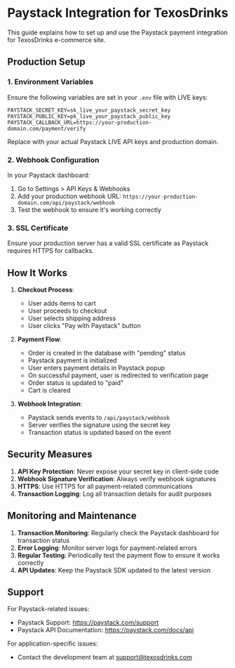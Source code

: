 # Paystack Integration for TexosDrinks

This guide explains how to set up and use the Paystack payment integration for TexosDrinks e-commerce site.

## Production Setup

### 1. Environment Variables

Ensure the following variables are set in your `.env` file with LIVE keys:

```
PAYSTACK_SECRET_KEY=sk_live_your_paystack_secret_key
PAYSTACK_PUBLIC_KEY=pk_live_your_paystack_public_key
PAYSTACK_CALLBACK_URL=https://your-production-domain.com/payment/verify
```

Replace with your actual Paystack LIVE API keys and production domain.

### 2. Webhook Configuration

In your Paystack dashboard:

1. Go to Settings > API Keys & Webhooks
2. Add your production webhook URL: `https://your-production-domain.com/api/paystack/webhook`
3. Test the webhook to ensure it's working correctly

### 3. SSL Certificate

Ensure your production server has a valid SSL certificate as Paystack requires HTTPS for callbacks.

## How It Works

1. **Checkout Process**:
   - User adds items to cart
   - User proceeds to checkout
   - User selects shipping address
   - User clicks "Pay with Paystack" button

2. **Payment Flow**:
   - Order is created in the database with "pending" status
   - Paystack payment is initialized
   - User enters payment details in Paystack popup
   - On successful payment, user is redirected to verification page
   - Order status is updated to "paid"
   - Cart is cleared

3. **Webhook Integration**:
   - Paystack sends events to `/api/paystack/webhook`
   - Server verifies the signature using the secret key
   - Transaction status is updated based on the event

## Security Measures

1. **API Key Protection**: Never expose your secret key in client-side code
2. **Webhook Signature Verification**: Always verify webhook signatures
3. **HTTPS**: Use HTTPS for all payment-related communications
4. **Transaction Logging**: Log all transaction details for audit purposes

## Monitoring and Maintenance

1. **Transaction Monitoring**: Regularly check the Paystack dashboard for transaction status
2. **Error Logging**: Monitor server logs for payment-related errors
3. **Regular Testing**: Periodically test the payment flow to ensure it works correctly
4. **API Updates**: Keep the Paystack SDK updated to the latest version

## Support

For Paystack-related issues:
- Paystack Support: https://paystack.com/support
- Paystack API Documentation: https://paystack.com/docs/api

For application-specific issues:
- Contact the development team at support@texosdrinks.com